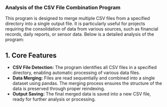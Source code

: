 ### Analysis of the CSV File Combination Program
This program is designed to merge multiple CSV files from a specified directory into a single output file. It is particularly useful for projects requiring the consolidation of data from various sources, such as financial records, daily reports, or sensor data. Below is a detailed analysis of the program:

## 1. Core Features
- <b>CSV File Detection:</b> The program identifies all CSV files in a specified directory, enabling automatic processing of various data files.
- <b>Data Merging:</b> Files are read sequentially and combined into a single dataset using pandas. The merging process ensures the structure of the data is preserved through proper reindexing.
- <b>Output Saving:</b> The final merged data is saved into a new CSV file, ready for further analysis or processing.
